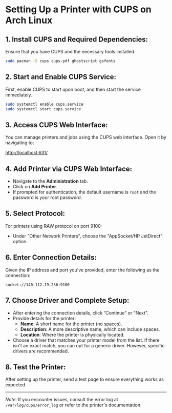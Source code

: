 # Setting Up a Printer with CUPS on Arch Linux

## 1. Install CUPS and Required Dependencies:

Ensure that you have CUPS and the necessary tools installed.

```bash
sudo pacman -S cups cups-pdf ghostscript gsfonts
```

## 2. Start and Enable CUPS Service:

First, enable CUPS to start upon boot, and then start the service immediately.

```bash
sudo systemctl enable cups.service
sudo systemctl start cups.service
```

## 3. Access CUPS Web Interface:

You can manage printers and jobs using the CUPS web interface. Open it by navigating to:

[http://localhost:631/](http://localhost:631/)

## 4. Add Printer via CUPS Web Interface:

- Navigate to the **Administration** tab.
- Click on **Add Printer**.
- If prompted for authentication, the default username is `root` and the password is your root password.

## 5. Select Protocol:

For printers using RAW protocol on port 9100:

- Under "Other Network Printers", choose the "AppSocket/HP JetDirect" option.

## 6. Enter Connection Details:

Given the IP address and port you've provided, enter the following as the connection:

```plaintext
socket://140.112.19.236:9100
```

## 7. Choose Driver and Complete Setup:

- After entering the connection details, click “Continue” or "Next".
- Provide details for the printer:
  - **Name**: A short name for the printer (no spaces).
  - **Description**: A more descriptive name, which can include spaces.
  - **Location**: Where the printer is physically located.
- Choose a driver that matches your printer model from the list. If there isn't an exact match, you can opt for a generic driver. However, specific drivers are recommended.

## 8. Test the Printer:

After setting up the printer, send a test page to ensure everything works as expected.

---

*Note*: If you encounter issues, consult the error log at `/var/log/cups/error_log` or refer to the printer's documentation.
